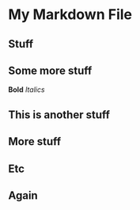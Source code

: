 # My Markdown File

## Stuff

## Some more stuff

**Bold**
_Italics_

## This is another stuff


## More stuff

## Etc

## Again
